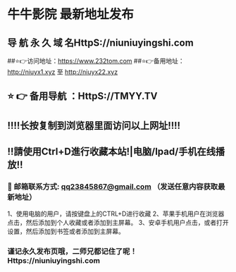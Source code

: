 # 牛牛影院 最新地址发布 
## 导 航 永 久 域 名HttpS://niuniuyingshi.com
##⭐️👉访问地址：https://www.232tom.com
##⭐️👉备用地址：http://niuyx1.xyz  至  http://niuyx22.xyz
## ⭐️ 👉 备用导航 ：HttpS://TMYY.TV
## ‼️‼️长按复制到浏览器里面访问以上网址‼️‼️ 
## ‼️請使用Ctrl+D進行收藏本站!|电脑/Ipad/手机在线播放‼️  
### 📧 邮箱联系方式: qq23845867@gmail.com （发送任意内容获取最新地址）


1、使用电脑的用户，请按键盘上的CTRL+D进行收藏
2、苹果手机用户在浏览器点击，然后添加到个人收藏或者添加到主屏幕。
3、安卓手机用户点击，或者打开设置，然后添加到书签或者添加到主屏幕。

### 谨记永久发布页哦，二师兄都记住了呢！Https://niuniuyingshi.com
